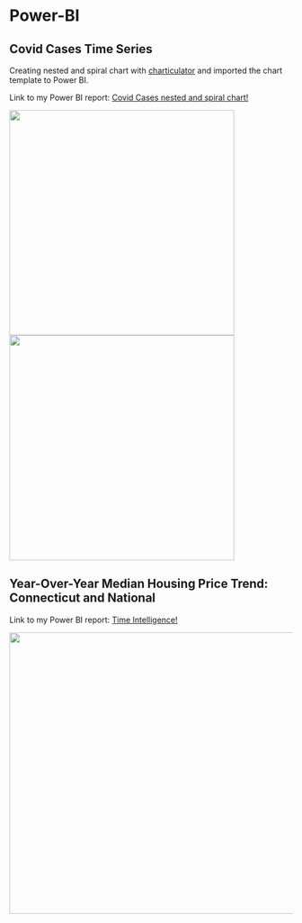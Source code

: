# Power-BI

## Covid Cases Time Series
Creating nested and spiral chart with <a href="https://charticulator.com/app/index.html" target="_blank"> charticulator</a> and imported the chart template to     Power BI.

Link to my Power BI report:
<a href="https://app.powerbi.com/reportEmbed?reportId=34196da4-6745-4caa-9ada-98dec6f40c96&autoAuth=true&ctid=e8bbe864-f72e-4c9d-8ff2-4f83f41986e2" target="_blank"> Covid Cases nested and spiral chart!</a>


<img src ="https://user-images.githubusercontent.com/47695192/200181891-8d8d63b7-51c4-4023-97dd-c3ff39a542e8.JPG" width="400" > <img src ="https://user-images.githubusercontent.com/47695192/200182227-8b969cd9-756f-4afa-888b-946bed48f735.JPG" width="400" >

## Year-Over-Year Median Housing Price Trend: Connecticut and National

Link to my Power BI report:
<a href="https://app.powerbi.com/links/OCJC_Uqc_h?ctid=e8bbe864-f72e-4c9d-8ff2-4f83f41986e2&pbi_source=linkShare" target="_blank"> Time Intelligence!</a>

<img src ="https://user-images.githubusercontent.com/47695192/201202878-107a2e62-bdce-44ed-98d4-382f914b366e.JPG" width="800" height="500" >

